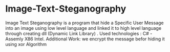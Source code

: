 # Image-Text-Steganography
Image Text Steganography is a program that hide a Specific User Message
into an image using low level language and linked it to high level
language through creating dll (Dynamic Link Library) .
Used technologies :
C# - Assemly X86 Intel.
Additional Work:
we encrypt the message befor hiding it using xor Algorithm
